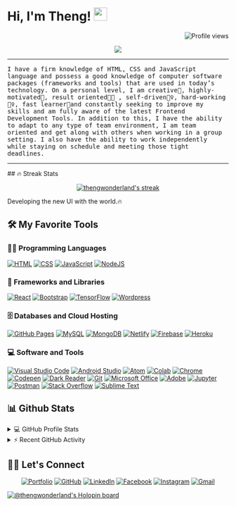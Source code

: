 <h1 align="Left">
Hi, I'm Theng!
  <img src="https://media.giphy.com/media/hvRJCLFzcasrR4ia7z/giphy.gif" width="30"></h1>
 <!--<img src="https://komarev.com/ghpvc/?username=thengwonderland&label=Profile%20Views&color=0e75b6&style=flat" align='right' alt="yashitanamdeo" />-->
 <img src="https://gpvc.arturio.dev/thengwonderland" alt="Profile views" align='right'/> <a href="https://github.com/thengwonderland/thengwonderland"> </a> 
<br/>

<!-- Typing SVG by DenverCoder1 - https://github.com/DenverCoder1/readme-typing-svg -->
<p align="center">
  <a href="https://github.com/DenverCoder1/readme-typing-svg"><img src="https://readme-typing-svg.herokuapp.com?lines=Meta+Front+End+Professional;Front+End+Developer;DOM%20|%20AI%20|%20ML%20Enthusiastic;Learning%20new%20technology%20together&center=true&width=380&height=45"></a>
</p>
<hr/>
<samp>
I have a firm knowledge of HTML, CSS and JavaScript language and possess a good knowledge of computer software packages (frameworks and tools) that are used in today’s technology. On a personal level, I am creative🎡, highly-motivated🎯, result oriented👩‍💻 , self-driven🙇‍♀️, hard-working🤹‍♀️, fast learner👐and constantly seeking to improve my skills and am fully aware of the latest Frontend Development Tools. In addition to this, I have the ability to adapt to any type of team environment, I am team oriented and get along with others when working in a group setting. I also have the ability to work independently while staying on schedule and meeting those tight deadlines.
</samp>
<hr/>
## 🔥 Streak Stats

<!-- GitHub Readme Streak Stats - https://github.com/thengwonderland/github-readme-streak-stats -->
<p align="center">
  	<a href="https://github.com/thengwonderland/github-readme-streak-stats">
    	<img title="🔥 Get streak stats for your profile at git.io/streak-stats" alt="thengwonderland's streak" src="https://github-readme-streak-stats.herokuapp.com/?user=thengwonderland&theme=green_nur&hide_border=true"/>
  	</a>
  <p align="left"> Developing the new UI with the world.🔥 </p>
</p>

## 🛠️ My Favorite Tools

### 👨‍💻 Programming Languages

<p>
    <!--<a href="https://github.com/search?q=user%3Athengwonderland+is%3Arepo+language%3Ac"><img alt="C" src="https://img.shields.io/badge/C%20-%232370ED.svg?logo=c&logoColor=white"></a>-->
    <!--<a href="https://github.com/search?q=user%3Athengwonderland+is%3Arepo+language%3Acpp"><img alt="C++" src="https://img.shields.io/badge/C++%20-%2300599C.svg?logo=c%2B%2B&logoColor=white"></a>-->
	<a href="https://github.com/search?q=user%3Athengwonderland+is%3Arepo+language%3Ahtml"><img alt="HTML" src="https://img.shields.io/badge/HTML%20-%23E34F26.svg?logo=html5&logoColor=white"></a>
   	<a href="https://github.com/search?q=user%3Athengwonderland+is%3Arepo+language%3Acss"><img alt="CSS" src="https://img.shields.io/badge/CSS%20-%231572B6.svg?logo=css3&logoColor=white"></a>
    	<!--<a href="https://github.com/search?q=user%3Athengwonderland+is%3Arepo+language%3Ajava"><img alt="Java" src="https://img.shields.io/badge/Java-%23007396.svg?logo=java&logoColor=white"></a>-->
    	<a href="https://github.com/search?q=user%3thengwonderland+is%3Arepo+language%3Ajavascript"><img alt="JavaScript" src="https://img.shields.io/badge/JavaScript%20-%23F7DF1E.svg?logo=javascript&logoColor=black"></a>
    	<a href="https://github.com/search?q=user%3thengwonderland+is%3Arepo+language%3Ajavascript"><img alt="NodeJS" src="https://img.shields.io/badge/Node.js%20-%2343853D.svg?logo=node.js&logoColor=white"></a>
    	<!--<a href="https://github.com/search?q=user%3Athengwonderland+is%3Arepo+language%3Aphp"><img alt="PHP" src="https://img.shields.io/badge/PHP-%23777BB4.svg?logo=php&logoColor=white"></a>-->
    <!--<a href="https://github.com/search?q=user%3Athengwonderland+is%3Arepo+language%3Apython"><img alt="Python" src="https://img.shields.io/badge/Python%20-%2314354C.svg?logo=python&logoColor=white"></a>-->
    <!--<a href="https://github.com/search?q=user%3Athengwonderland+is%3Arepo+language%3Asql"><img alt="SQL" src="https://img.shields.io/badge/SQL%20-%23025E8C.svg?logo=amazon-dynamodb&logoColor=white"></a>-->

### 🧰 Frameworks and Libraries

<p>
    <!--<a href="#"><img alt="Arduino" src="https://img.shields.io/badge/-Arduino-00979D?logo=Arduino&logoColor=white"></a>-->
    <!--<a href="#"><img alt="Keras" src="https://img.shields.io/badge/Keras%20-%23D00000.svg?logo=Keras&logoColor=white"></a>-->
    <!--<a href="#"><img alt="NumPy" src="https://img.shields.io/badge/Numpy%20-%23013243.svg?logo=numpy&logoColor=white"></a>-->
    <!--<a href="#"><img alt="Pandas" src="https://img.shields.io/badge/Pandas%20-%23150458.svg?logo=pandas&logoColor=white"></a>-->
    	<a href="#"><img alt="React" src="https://img.shields.io/badge/React%20-%2320232a.svg?logo=react&logoColor=%2361DAFB"></a>
	<a href="#"><img alt="Bootstrap" src="https://img.shields.io/badge/Bootstrap-21759B?logo=bootstrap&logoColor=black"></a>
    	<a href="#"><img alt="TensorFlow" src="https://img.shields.io/badge/TensorFlow%20-%23FF6F00.svg?logo=TensorFlow&logoColor=white"></a>
    	<a href="#"><img alt="Wordpress" src="https://img.shields.io/badge/Wordpress-21759B?logo=wordpress&logoColor=white"></a>
	
</p>

### 🗄️ Databases and Cloud Hosting

<p>
    	<a href="#"><img alt="GitHub Pages" src="https://img.shields.io/badge/GitHub%20Pages-%23327FC7.svg?logo=github&logoColor=white"></a>
	<a href="#"><img alt="MySQL" src="https://img.shields.io/badge/MySQL-%2300f.svg?logo=mysql&logoColor=white"></a>
    	<a href="#"><img alt="MongoDB" src ="https://img.shields.io/badge/MongoDB-%234ea94b.svg?logo=mongodb&logoColor=white"></a>
    	<a href="#"><img alt="Netlify" src="https://img.shields.io/badge/Netlify-%23327FC7.svg?logo=netlifyl&logoColor=white"></a>
    	<a href="#"><img alt="Firebase" src ="https://img.shields.io/badge/Firebase-%23316192.svg?logo=firebase&logoColor=white"></a>
	<a href="#"><img alt="Heroku" src="https://img.shields.io/badge/Heroku%20-%23430098.svg?logo=heroku&logoColor=white"></a>
</p>

### 💻 Software and Tools

<p>
    	<a href="#"><img alt="Visual Studio Code" src="https://img.shields.io/badge/Visual%20Studio%20Code-0078d7.svg?logo=visual-studio-code&logoColor=white"></a>
    	<a href="#"><img alt="Android Studio" src="https://img.shields.io/badge/Android%20Studio-008678.svg?logo=android-studio&logoColor=white style=for-the-badge"></a>
    	<a href="#"><img alt="Atom" src="https://img.shields.io/badge/Atom-3DDC84?logo=atom&logoColor=white"></a>
	<a href="#"><img alt="Colab" src="https://img.shields.io/badge/Colab-00b56a.svg?logo=google-colab&logoColor=white"></a>
   	<a href="#"><img alt="Chrome" src="https://img.shields.io/badge/Chrome-3DDC84?logo=google-chrome&logoColor=white"></a>
    <!--<a href="#"><img alt="Brave" src="https://img.shields.io/badge/-Brave-FB542B?logo=brave&logoColor=white"></a>-->
    	<a href="#"><img alt="Codepen" src="https://img.shields.io/badge/Codepen-424949.svg?logo=codepen&logoColor=white"></a>
    	<a href="#"><img alt="Dark Reader" src="https://img.shields.io/badge/-Dark%20Reader-141E24?logo=dark-reader&logoColor=white"></a>
    	<a href="#"><img alt="Git" src="https://img.shields.io/badge/Git%20-%23F05033.svg?logo=git&logoColor=white"></a>
    	<a href="#"><img alt="Microsoft Office" src="https://img.shields.io/badge/Microsoft%20Office%20-%2334A853.svg?logo=microsoft%20sheets&logoColor=white"></a>
	<a href="#"><img alt="Adobe" src="https://img.shields.io/badge/Adobe%20-%23FF0000.svg?logo=adobe&logoColor=white"></a>
    	<a href="#"><img alt="Jupyter" src="https://img.shields.io/badge/Jupyter%20-%23F37626.svg?logo=Jupyter&logoColor=white"></a>
    	<a href="#"><img alt="Postman" src="https://img.shields.io/badge/Postman-FF6C37?logo=postman&logoColor=white"></a>
    	<a href="#"><img alt="Stack Overflow" src="https://img.shields.io/badge/-Stack%20Overflow-FE7A16?logo=stack-overflow&logoColor=white"></a>
    	<a href="#"><img alt="Sublime Text" src="https://img.shields.io/badge/-Sublime%20Text-302E31?logo=sublime-text&logoColor=white"></a>
    	
</p>

## 📊 Github Stats

<!-- https://github.com/thengwonderland/github-readme-stats -->
<details> 
  <summary>💻 GitHub Profile Stats</summary>
  <br/>
    	<a href="https://github.com/thengwonderland/github-readme-stats"><img alt="thengwonderland's Github Stats" src="https://github-readme-stats.vercel.app/api?username=thengwonderland&show_icons=true&count_private=true&theme=react&hide_border=true&bg_color=1F222E&title_color=16a085&icon_color=F8D866" height="192px"/></a>
  	<a href="https://github.com/thengwonderland/github-readme-stats"><img alt="Theng's Top Languages" src="https://github-readme-stats.vercel.app/api/top-langs/?username=thengwonderland&langs_count=8&layout=compact&theme=react&hide_border=true&bg_color=1F222E&title_color=16a085&icon_color=F8D866" height="192px"/>	</a>
  <br/>
  <b>Note:</b> Top languages is only a metric of the languages my public code consists of and doesn't reflect experience or skill level.
</details>

<!-- https://github.com/ashutosh00710/github-readme-activity-graph -->
<details>
  <summary>⚡ Recent GitHub Activity</summary>
  <br/>
   	<a href="https://github.com/thengwonderland/github-readme-activity-graph"><img alt="Theng's Activity Graph" src="https://github-readme-activity-graph.cyclic.app/graph?username=thengwonderland&bg_color=424949&color=7b7d7d&line=16a085&point=E8F6F3&area=true&hide_border=true" /></a>

  <br/>
</details>

<!-- https://github.com/sisodiya2421 -->

## 🙋‍♀️ Let's Connect

<p align="center">
	<a href="https://thengwonderland.github.io/" target="_blank"><img src="https://img.icons8.com/bubbles/50/000000/web.png" alt="Portfolio"/></a>
	<a href="https://github.com/thengwonderland" target="_blank"><img src="https://img.icons8.com/bubbles/50/000000/github.png" alt="GitHub"/></a>
	<a href="https://www.linkedin.com/in/sievtheng-dara/" target="_blank"><img src="https://img.icons8.com/bubbles/50/000000/linkedin.png" alt="LinkedIn"/></a>
	<a href="https://www.facebook.com/thengwonderland/" target="_blank"><img src="https://img.icons8.com/bubbles/50/000000/facebook-new.png" alt="Facebook"/></a>
	<a href="https://www.instagram.com/thengwonderland/" target="_blank"><img src="https://img.icons8.com/bubbles/50/000000/instagram.png" alt="Instagram"/></a>
	<a href="mailto:yashita.namdeo2000@gmail.com" target="_blank"><img src="https://img.icons8.com/bubbles/50/000000/gmail.png" alt="Gmail"/></a>
</p>

[![@thengwonderland's Holopin board](https://holopin.io/api/user/board?user=thengwonderland)](https://holopin.io/@thengwonderland)
